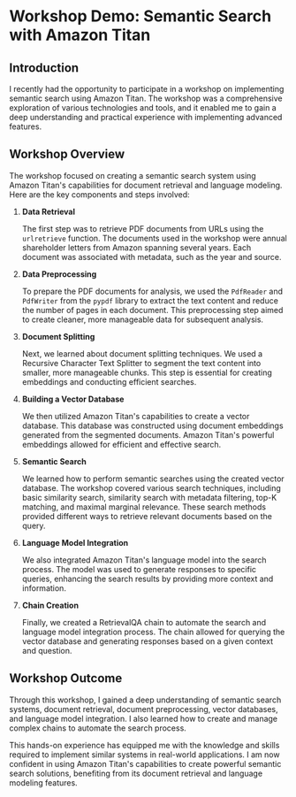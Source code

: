 # Workshop Demo: Semantic Search with Amazon Titan

## Introduction

I recently had the opportunity to participate in a workshop on implementing semantic search using Amazon Titan. The workshop was a comprehensive exploration of various technologies and tools, and it enabled me to gain a deep understanding and practical experience with implementing advanced features.

## Workshop Overview

The workshop focused on creating a semantic search system using Amazon Titan's capabilities for document retrieval and language modeling. Here are the key components and steps involved:

1. **Data Retrieval**

   The first step was to retrieve PDF documents from URLs using the `urlretrieve` function. The documents used in the workshop were annual shareholder letters from Amazon spanning several years. Each document was associated with metadata, such as the year and source.

2. **Data Preprocessing**

   To prepare the PDF documents for analysis, we used the `PdfReader` and `PdfWriter` from the `pypdf` library to extract the text content and reduce the number of pages in each document. This preprocessing step aimed to create cleaner, more manageable data for subsequent analysis.

3. **Document Splitting**

   Next, we learned about document splitting techniques. We used a Recursive Character Text Splitter to segment the text content into smaller, more manageable chunks. This step is essential for creating embeddings and conducting efficient searches.

4. **Building a Vector Database**

   We then utilized Amazon Titan's capabilities to create a vector database. This database was constructed using document embeddings generated from the segmented documents. Amazon Titan's powerful embeddings allowed for efficient and effective search.

5. **Semantic Search**

   We learned how to perform semantic searches using the created vector database. The workshop covered various search techniques, including basic similarity search, similarity search with metadata filtering, top-K matching, and maximal marginal relevance. These search methods provided different ways to retrieve relevant documents based on the query.

6. **Language Model Integration**

   We also integrated Amazon Titan's language model into the search process. The model was used to generate responses to specific queries, enhancing the search results by providing more context and information.

7. **Chain Creation**

   Finally, we created a RetrievalQA chain to automate the search and language model integration process. The chain allowed for querying the vector database and generating responses based on a given context and question.

## Workshop Outcome

Through this workshop, I gained a deep understanding of semantic search systems, document retrieval, document preprocessing, vector databases, and language model integration. I also learned how to create and manage complex chains to automate the search process.

This hands-on experience has equipped me with the knowledge and skills required to implement similar systems in real-world applications. I am now confident in using Amazon Titan's capabilities to create powerful semantic search solutions, benefiting from its document retrieval and language modeling features.